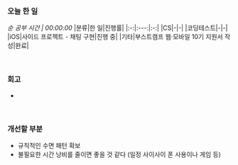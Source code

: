 ### 오늘 한 일
_순 공부 시간 | 00:00:00_
|분류|한 일|진행률|
|:-:|:---:|:-:|
|CS|-|-|
|코딩테스트|-|-|
|iOS|사이드 프로젝트 - 채팅 구현|진행 중|
|기타|부스트캠프 웹·모바일 10기 지원서 작성|완료|

<br>

### 회고
- 

<br>

### 개선할 부분
- 규칙적인 수면 패턴 확보
- 불필요한 시간 낭비를 줄이면 좋을 것 같다 (일정 사이사이 폰 사용이나 게임 등)
